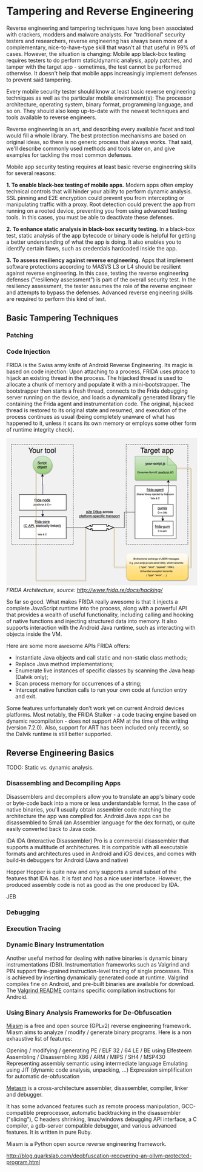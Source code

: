 # Tampering and Reverse Engineering

Reverse engineering and tampering techniques have long been associated with crackers, modders and malware analysts. For "traditional" security testers and researchers, reverse engineering has always been more of a complementary, nice-to-have-type skill that wasn't all that useful in 99% of cases. However, the situation is changing: Mobile app black-box testing requires testers to do perform  static/dynamic analysis, apply patches, and tamper with the target app - sometimes, the test cannot be performed otherwise. It doesn't help that mobile apps increasingly implement defenses to prevent said tampering.

Every mobile security tester should know at least basic reverse engineering techniques as well as the particular mobile environment(s): The processor architecture, operating system, binary format, programming language, and so on. They should also keep up-to-date with the newest techniques and tools available to reverse engineers.

Reverse engineering is an art, and describing every available facet and tool would fill a whole library. The best protection mechanisms are based on original ideas, so there is no generic process that always works. That said, we'll describe commonly used methods and tools later on, and give examples for tackling the most common defenses.

Mobile app security testing requires at least basic reverse engineering skills for several reasons:

**1. To enable black-box testing of mobile apps.** Modern apps often employ technical controls that will hinder your ability to perform dynamic analysis. SSL pinning and E2E encryption could prevent you from intercepting or manipulating traffic with a proxy. Root detection could prevent the app from running on a rooted device, preventing you from using advanced testing tools. In this cases, you must be able to deactivate these defenses.

**2. To enhance static analysis in black-box security testing.** In a black-box test, static analysis of the app bytecode or binary code is helpful for getting a better understanding of what the app is doing. It also enables you to identify certain flaws, such as credentials hardcoded inside the app.

**3. To assess resiliency against reverse engineering.**  Apps that implement software protections according to MASVS L3 or L4 should be resilient against reverse engineering. In this case, testing the reverse engineering defenses ("resiliency assessment") is part of the overall security test. In the resiliency assessment, the tester assumes the role of the reverse engineer and attempts to bypass the defenses. Advanced reverse engineering skills are required to perform this kind of test.

## Basic Tampering Techniques

### Patching

### Code Injection

FRIDA is the Swiss army knife of Android Reverse Engineering. Its magic is based on code injection: Upon attaching to a process, FRIDA uses ptrace to hijack an existing thread in the process. The hijacked thread is used to allocate a chunk of memory and populate it with a mini-bootstrapper. The bootstrapper then starts a fresh thread, connects to the Frida debugging server running on the device, and loads a dynamically generated library file containing the Frida agent and instrumentation code. The original, hijacked thread is restored to its original state and resumed, and execution of the process continues as usual (being completely unaware of what has happened to it, unless it scans its own memory or employs some other form of runtime integrity check).

![Frida](images/frida.png)
*FRIDA Architecture, source: http://www.frida.re/docs/hacking/*

So far so good. What makes FRIDA really awesome is that it injects a complete JavaScript runtime into the process, along with a powerful API that provides a wealth of useful functionality, including calling and hooking of native functions and injecting structured data into memory. It also supports interaction with the Android Java runtime, such as interacting with objects inside the VM.

Here are some more awesome APIs FRIDA offers:

-	Instantiate Java objects and call static and non-static class methods;
-	Replace Java method implementations;
-	Enumerate live instances of specific classes by scanning the Java heap (Dalvik only);
-	Scan process memory for occurrences of a string;
-	Intercept native function calls to run your own code at function entry and exit.

Some features unfortunately don’t work yet on current Android devices platforms. Most notably, the FRIDA Stalker - a code tracing engine based on dynamic recompilation - does not support ARM at the time of this writing (version 7.2.0). Also, support for ART has been included only recently, so the Dalvik runtime is still better supported.

## Reverse Engineering Basics

TODO: Static vs. dynamic analysis.

### Disassembling and Decompiling Apps

Disassemblers and decompilers allow you to translate an app's binary code or byte-code back into a more or less understandable format. In the case of native binaries, you'll usually obtain assembler code matching the architecture the app was compiled for. Android Java apps can be disassembled to Smali (an Assembler language for the dex format), or quite easily converted back to Java code.  


IDA
IDA (Interactive Disassembler) Pro is a commercial disassembler that supports a multitude of architectures. It is compatible with all executable formats and architectures used in Android and iOS devices, and comes with build-in debuggers for Android (Java and native)




Hopper
Hopper is quite new and only supports a small subset of the features that IDA has. It is fast and has a nice user interface. However, the produced assembly code is not as good as the one produced by IDA.

JEB

### Debugging

### Execution Tracing

### Dynamic Binary Instrumentation

Another useful method for dealing with native binaries is dynamic binary instrumentations (DBI). Instrumentation frameworks such as Valgrind and PIN support fine-grained instruction-level tracing of single processes. This is achieved by inserting dynamically generated code at runtime. Valgrind compiles fine on Android, and pre-built binaries are available for download. The [Valgrind README](http://valgrind.org/docs/manual/dist.readme-android.html) contains specific compilation instructions for Android.

### Using Binary Analysis Frameworks for De-Obfuscation

[Miasm](https://github.com/cea-sec/miasm) is a free and open source (GPLv2) reverse engineering framework. Miasm aims to analyze / modify / generate binary programs. Here is a non exhaustive list of features:

Opening / modifying / generating PE / ELF 32 / 64 LE / BE using Elfesteem
Assembling / Disassembling X86 / ARM / MIPS / SH4 / MSP430
Representing assembly semantic using intermediate language
Emulating using JIT (dynamic code analysis, unpacking, ...)
Expression simplification for automatic de-obfuscation

[Metasm](https://github.com/jjyg/metasm) is a cross-architecture assembler, disassembler, compiler, linker and debugger.

It has some advanced features such as remote process manipulation, GCC-compatible preprocessor, automatic backtracking in the disassembler ("slicing"), C headers shrinking, linux/windows debugging API interface, a C compiler, a gdb-server compatible debugger, and various advanced features. It is written in pure Ruby.

Miasm is a Python open source reverse engineering framework.

http://blog.quarkslab.com/deobfuscation-recovering-an-ollvm-protected-program.html
